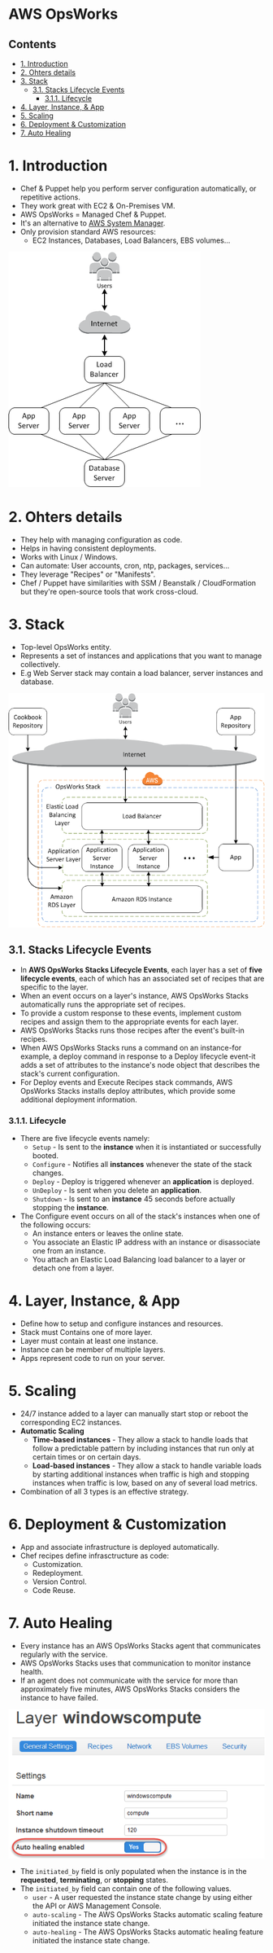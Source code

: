 # AWS OpsWorks <!-- omit in toc -->

## Contents <!-- omit in toc -->

- [1. Introduction](#1-introduction)
- [2. Ohters details](#2-ohters-details)
- [3. Stack](#3-stack)
  - [3.1. Stacks Lifecycle Events](#31-stacks-lifecycle-events)
    - [3.1.1. Lifecycle](#311-lifecycle)
- [4. Layer, Instance, \& App](#4-layer-instance--app)
- [5. Scaling](#5-scaling)
- [6. Deployment \& Customization](#6-deployment--customization)
- [7. Auto Healing](#7-auto-healing)

# 1. Introduction

- Chef & Puppet help you perform server configuration automatically, or repetitive actions.
- They work great with EC2 & On-Premises VM.
- AWS OpsWorks = Managed Chef & Puppet.
- It's an alternative to [AWS System Manager](AWS%20Systems%20Manager.md).
- Only provision standard AWS resources:
  - EC2 Instances, Databases, Load Balancers, EBS volumes...

![AWS OpsWorks](/Images/Management%20&%20Governance/AWSOpsWorksGeneralDiagram.png)

# 2. Ohters details

- They help with managing configuration as code.
- Helps in having consistent deployments.
- Works with Linux / Windows.
- Can automate: User accounts, cron, ntp, packages, services...
- They leverage "Recipes" or "Manifests".
- Chef / Puppet have similarities with SSM / Beanstalk / CloudFormation but they're open-source tools that work cross-cloud.

# 3. Stack

- Top-level OpsWorks entity.
- Represents a set of instances and applications that you want to manage collectively.
- E.g Web Server stack may contain a load balancer, server instances and database.

![AWS OpsWorks Stacks](/Images/Management%20&%20Governance/AWSOpsWorksStacks.png)

## 3.1. Stacks Lifecycle Events

- In **AWS OpsWorks Stacks Lifecycle Events**, each layer has a set of **five lifecycle events**, each of which has an associated set of recipes that are specific to the layer.
- When an event occurs on a layer's instance, AWS OpsWorks Stacks automatically runs the appropriate set of recipes.
- To provide a custom response to these events, implement custom recipes and assign them to the appropriate events for each layer.
- AWS OpsWorks Stacks runs those recipes after the event's built-in recipes.
- When AWS OpsWorks Stacks runs a command on an instance-for example, a deploy command in response to a Deploy lifecycle event-it adds a set of attributes to the instance's node object that describes the stack's current configuration.
- For Deploy events and Execute Recipes stack commands, AWS OpsWorks Stacks installs deploy attributes, which provide some additional deployment information.

### 3.1.1. Lifecycle

- There are five lifecycle events namely:
  - `Setup` - Is sent to the **instance** when it is instantiated or successfully booted.
  - `Configure` - Notifies all **instances** whenever the state of the stack changes.
  - `Deploy` - Deploy is triggered whenever an **application** is deployed.
  - `UnDeploy` - Is sent when you delete an **application**.
  - `Shutdown` - Is sent to an **instance** 45 seconds before actually stopping the **instance**.
- The Configure event occurs on all of the stack's instances when one of the following occurs:
  - An instance enters or leaves the online state.
  - You associate an Elastic IP address with an instance or disassociate one from an instance.
  - You attach an Elastic Load Balancing load balancer to a layer or detach one from a layer.

# 4. Layer, Instance, & App

- Define how to setup and configure instances and resources.
- Stack must Contains one of more layer.
- Layer must contain at least one instance.
- Instance can be member of multiple layers.
- Apps represent code to run on your server.

# 5. Scaling

- 24/7 instance added to a layer can manually start stop or reboot the corresponding EC2 instances.
- **Automatic Scaling**
  - **Time-based instances** - They allow a stack to handle loads that follow a predictable pattern by including instances that run only at certain times or on certain days.
  - **Load-based instances** - They allow a stack to handle variable loads by starting additional instances when traffic is high and stopping instances when traffic is low, based on any of several load metrics.
- Combination of all 3 types is an effective strategy.

# 6. Deployment & Customization

- App and associate infrastructure is deployed automatically.
- Chef recipes define infrasctructure as code:
  - Customization.
  - Redeployment.
  - Version Control.
  - Code Reuse.

# 7. Auto Healing

- Every instance has an AWS OpsWorks Stacks agent that communicates regularly with the service.
- AWS OpsWorks Stacks uses that communication to monitor instance health.
- If an agent does not communicate with the service for more than approximately five minutes, AWS OpsWorks Stacks considers the instance to have failed.

![AutoHealing](/Images/Management%20&%20Governance/AWSOpsWorksAutoHealing.png)

- The `initiated_by` field is only populated when the instance is in the **requested**, **terminating**, or **stopping** states.
- The `initiated_by` field can contain one of the following values.
  - `user` - A user requested the instance state change by using either the API or AWS Management Console.
  - `auto-scaling` - The AWS OpsWorks Stacks automatic scaling feature initiated the instance state change.
  - `auto-healing` - The AWS OpsWorks Stacks automatic healing feature initiated the instance state change.
